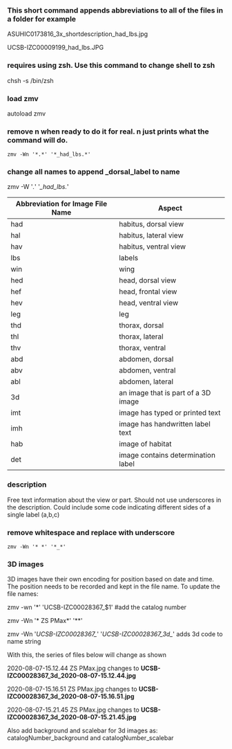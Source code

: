 ### This short command appends abbreviations to all of the files in a folder for example 

ASUHIC0173816_3x_shortdescription_had_lbs.jpg

UCSB-IZC00009199_had_lbs.JPG


### requires using zsh. Use this command to change shell to zsh
chsh -s /bin/zsh

### load zmv
autoload zmv

### remove n when ready to do it for real. n just prints what the command will do.
`zmv -Wn '*.*' '*_had_lbs.*'`

### change all names to append _dorsal_label to name
zmv -W '*.*' '*_had_lbs.*'

|Abbreviation for Image File Name|Aspect|
|--------------------------------|------|
|had|habitus, dorsal view|
|hal |habitus, lateral view|
|hav|habitus, ventral view|
|lbs|labels|
|win|wing|
|hed|head, dorsal view|
|hef|head, frontal view|
|hev|head, ventral view|
|leg|leg|
|thd|thorax, dorsal|
|thl|thorax, lateral|
|thv|thorax, ventral|
|abd|abdomen, dorsal|
|abv|abdomen, ventral|
|abl|abdomen, lateral|
|3d|an image that is part of a 3D image|
|imt|image has typed or printed text|
|imh|image has handwritten label text|
|hab|image of habitat|
|det|image contains determination label|

### description
Free text information about the view or part. Should not use underscores in the description. Could include some code indicating different sides of a single label (a,b,c)

### remove whitespace and replace with underscore
`zmv -Wn '* *' '*_*'`

### 3D images
3D images have their own encoding for position based on date and time. The position needs to be recorded and kept in the file name. To update the file names:

zmv -wn '*' 'UCSB-IZC00028367_$1' #add the catalog number

zmv -Wn '* ZS PMax*' '**'

zmv -Wn '*UCSB-IZC00028367_*' '*UCSB-IZC00028367_3d_*' adds 3d code to name string

With this, the series of files below will change as shown

2020-08-07-15.12.44 ZS PMax.jpg changes to **UCSB-IZC00028367_3d_2020-08-07-15.12.44.jpg**

2020-08-07-15.16.51 ZS PMax.jpg changes to **UCSB-IZC00028367_3d_2020-08-07-15.16.51.jpg**

2020-08-07-15.21.45 ZS PMax.jpg changes to **UCSB-IZC00028367_3d_2020-08-07-15.21.45.jpg**


Also add background and scalebar for 3d images as:
catalogNumber_background and catalogNumber_scalebar



